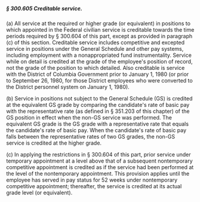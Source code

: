 ##### § 300.605 Creditable service. #####

(a) All service at the required or higher grade (or equivalent) in positions to which appointed in the Federal civilian service is creditable towards the time periods required by § 300.604 of this part, except as provided in paragraph (c) of this section. Creditable service includes competitive and excepted service in positions under the General Schedule and other pay systems, including employment with a nonappropriated fund instrumentality. Service while on detail is credited at the grade of the employee's position of record, not the grade of the position to which detailed. Also creditable is service with the District of Columbia Government prior to January 1, 1980 (or prior to September 26, 1980, for those District employees who were converted to the District personnel system on January 1, 1980).

(b) Service in positions not subject to the General Schedule (GS) is credited at the equivalent GS grade by comparing the candidate's rate of basic pay with the representative rate (as defined in § 351.203 of this chapter) of the GS position in effect when the non-GS service was performed. The equivalent GS grade is the GS grade with a representative rate that equals the candidate's rate of basic pay. When the candidate's rate of basic pay falls between the representative rates of two GS grades, the non-GS service is credited at the higher grade.

(c) In applying the restrictions in § 300.604 of this part, prior service under temporary appointment at a level above that of a subsequent nontemporary competitive appointment is credited as if the service had been performed at the level of the nontemporary appointment. This provision applies until the employee has served in pay status for 52 weeks under nontemporary competitive appointment; thereafter, the service is credited at its actual grade level (or equivalent).